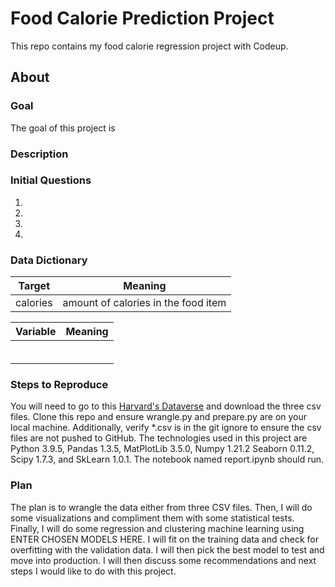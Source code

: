 # Food Calorie Prediction Project
This repo contains my food calorie regression project with Codeup.

## About

### Goal
The goal of this project is

### Description


### Initial Questions
1)
2)
3)
4)

### Data Dictionary
<table>
<thead><tr>
<th>Target</th>
<th>Meaning</th>
</tr>
</thead>
<tbody>
<tr>
<td>calories</td>
<td>amount of calories in the food item</td>
</tr>
</tbody>
</table>

<table>
<thead><tr>
<th>Variable</th>
<th>Meaning</th>
</tr>
</thead>
<tbody>
<tr>
<td></td>
<td></td>
</tr>
<tr>
<td></td>
<td></td>
</tr>
<tr>
<td></td>
<td></td>
</tr>
<tr>
<td></td>
<td></td>
</tr>
<tr>
<td></td>
<td></td>
</tr>
<tr>
<td></td>
<td></td>
</tr>
</tbody>
</table>

### Steps to Reproduce
You will need to go to this <a href=" https://dataverse.harvard.edu/dataset.xhtml?persistentId=doi:10.7910/DVN/0OR9HL">Harvard's Dataverse</a> and download the three csv files. Clone this repo and ensure wrangle.py and prepare.py are on your local machine. Additionally, verify *.csv is in the git ignore to ensure the csv files are not pushed to GitHub. The technologies used in this project are Python 3.9.5, Pandas 1.3.5, MatPlotLib 3.5.0, Numpy 1.21.2 Seaborn 0.11.2, Scipy 1.7.3, and SkLearn 1.0.1. The notebook named report.ipynb should run.

### Plan
The plan is to wrangle the data either from three CSV files. Then, I  will do some visualizations and compliment them with some statistical tests. Finally, I will do some regression and clustering machine learning using ENTER CHOSEN MODELS HERE. I will fit on the training data and check for overfitting with the validation data. I will then pick the best model to test and move into production. I will then discuss some recommendations and next steps I would like to do with this project.